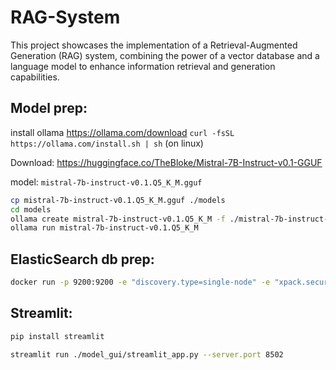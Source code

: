 # RAG-System
This project showcases the implementation of a Retrieval-Augmented Generation (RAG) system, combining the power of a vector database and a language model to enhance information retrieval and generation capabilities.


## Model prep:

install ollama https://ollama.com/download 
`curl -fsSL https://ollama.com/install.sh | sh` (on linux)

Download:
https://huggingface.co/TheBloke/Mistral-7B-Instruct-v0.1-GGUF

model: `mistral-7b-instruct-v0.1.Q5_K_M.gguf`

```sh
cp mistral-7b-instruct-v0.1.Q5_K_M.gguf ./models 
cd models
ollama create mistral-7b-instruct-v0.1.Q5_K_M -f ./mistral-7b-instruct-v0.1.Q5_K_M
ollama run mistral-7b-instruct-v0.1.Q5_K_M
```

## ElasticSearch db prep:

```sh
docker run -p 9200:9200 -e "discovery.type=single-node" -e "xpack.security.enabled=false" -e "xpack.security.http.ssl.enabled=false" docker.elastic.co/elasticsearch/elasticsearch:8.12.1
```

## Streamlit:

```sh
pip install streamlit

streamlit run ./model_gui/streamlit_app.py --server.port 8502
```